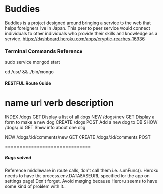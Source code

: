 # Buddies
Buddies is a project designed around bringing a service to the web that helps foreigners live in Japan. This peer to peer service would connect individuals to other individuals who provide their skills and knowledge as a service.
https://dashboard.heroku.com/apps/cryptic-reaches-16936

### Terminal Commands Reference
sudo service mongod start

cd /usr/ && ./bin/mongo


#### RESTFUL Route Guide

name			url					verb		description
===========================================
INDEX			/dogs				GET			Display a list of all dogs
NEW				/dogs/new		GET			Display a form to make a new dog
CREATE 		/dogs				POST		Add a new dog to DB
SHOW			/dogs/:id		GET			Show info about one dog

NEW				/dogs/:id/comments/new		GET
CREATE		/dogs/:id/comments				POST

==============================
##### Bugs solved

Reference middleware in route calls, don't call them i.e. sumFunc().
Heroku needs to have the process.env.DATABASEURL specified for the app on settings page! Don't forget.
Avoid merging because Heroku seems to have some kind of problem with it..
